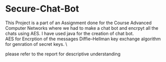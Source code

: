# Secure-Chat-Bot

This Project is a part of an Assignment done for the Course Advanced Computer Networks where we had to make a chat bot and encrpyt all the chats using AES.
I have used java for the creation of chat bot. \
AES for Encrption of the messages
Diffie–Hellman key exchange algorithm for genration of secret keys. \

please refer to the report for descriptive understanding
